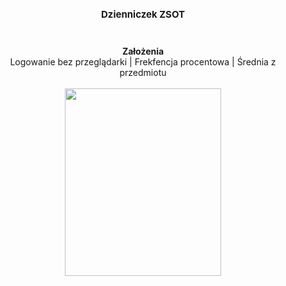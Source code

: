 <h1 align="center" style="font-size: 15px;">
Dzienniczek ZSOT
</h1>
<br/>
<p align="center">
  <b>Założenia</b><br>
  <a>Logowanie bez przeglądarki</a> |
  <a>Frekfencja procentowa</a> |
  <a>Średnia z przedmiotu</a>
  <br><br>
  <img src="https://raw.githubusercontent.com/kczmvk/Dzienniczek/master/images/login_screen.png" height="300" width="250">
</p>

